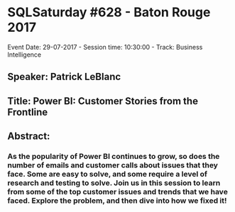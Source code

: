 # SQLSaturday #628 - Baton Rouge 2017
Event Date: 29-07-2017 - Session time: 10:30:00 - Track: Business Intelligence
## Speaker: Patrick LeBlanc
## Title: Power BI:  Customer Stories from the Frontline
## Abstract:
### As the popularity of Power BI continues to grow, so does the number of emails and customer calls about issues that they face.  Some are easy to solve, and some require a level of research and testing to solve.  Join us in this session to learn from some of the top customer issues and trends that we have faced.  Explore the problem, and then dive into how we fixed it!
